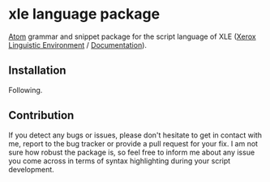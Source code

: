 # xle language package

[Atom](https://atom.io/) grammar and snippet package for the script language of XLE ([Xerox Linguistic Environment](http://www2.parc.com/isl/groups/nltt/xle/) / [Documentation](www2.parc.com/isl/groups/nltt/xle/doc/xle_toc.html)).

## Installation

Following.

## Contribution

If you detect any bugs or issues, please don't hesitate to get in contact with me, report to the bug tracker or provide a pull request for your fix.
I am not sure how robust the package is, so feel free to inform me about any issue you come across in terms of syntax highlighting during your script development.
